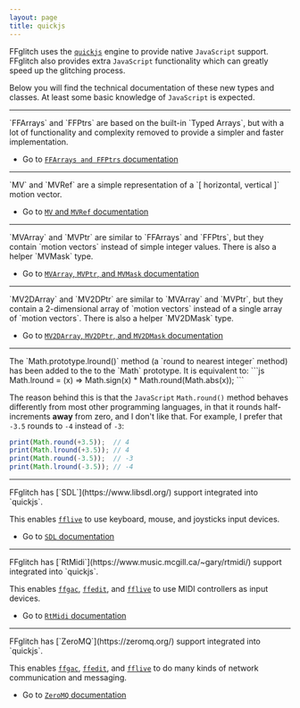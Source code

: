 ```yaml
---
layout: page
title: quickjs
---
```


FFglitch uses the [`quickjs`](http://quickjs.org) engine to provide
native `JavaScript` support.
FFglitch also provides extra `JavaScript` functionality which can
greatly speed up the glitching process.

Below you will find the technical documentation of these new types and
classes. At least some basic knowledge of `JavaScript` is expected.

<hr />
`FFArrays` and `FFPtrs` are based on the built-in `Typed Arrays`, but
with a lot of functionality and complexity removed to provide a simpler
and faster implementation.

- Go to [`FFArrays and FFPtrs` documentation](ffarrays)

<hr />
`MV` and `MVRef` are a simple representation of a
`[ horizontal, vertical ]` motion vector.

- Go to [`MV` and `MVRef` documentation](mvs)

<hr />
`MVArray` and `MVPtr` are similar to `FFArrays` and `FFPtrs`, but they
contain `motion vectors` instead of simple integer values.
There is also a helper `MVMask` type.

- Go to [`MVArray`, `MVPtr`, and `MVMask` documentation](mvarray)

<hr />
`MV2DArray` and `MV2DPtr` are similar to `MVArray` and `MVPtr`, but
they contain a 2-dimensional array of `motion vectors` instead of a
single array of `motion vectors`.
There is also a helper `MV2DMask` type.

- Go to [`MV2DArray`, `MV2DPtr`, and `MV2DMask` documentation](mv2darray)

<hr />
The `Math.prototype.lround()` method (a `round to nearest integer`
method) has been added to the to the `Math` prototype.
It is equivalent to:
```js
Math.lround = (x) => Math.sign(x) * Math.round(Math.abs(x));
```

The reason behind this is that the `JavaScript` `Math.round()` method
behaves differently from most other programming languages, in that it
rounds half-increments **away** from zero, and I don't like that.
For example, I prefer that `-3.5` rounds to `-4` instead of `-3`:
```js
print(Math.round(+3.5));  // 4
print(Math.lround(+3.5)); // 4
print(Math.round(-3.5));  // -3
print(Math.lround(-3.5)); // -4
```

<hr />
FFglitch has [`SDL`](https://www.libsdl.org/) support integrated into `quickjs`.

This enables [`fflive`](../fflive) to use keyboard, mouse, and joysticks input devices.

- Go to [`SDL` documentation](sdl)

<hr />
FFglitch has [`RtMidi`](https://www.music.mcgill.ca/~gary/rtmidi/) support integrated into `quickjs`.

This enables [`ffgac`](../ffgac), [`ffedit`](../ffedit), and [`fflive`](../fflive) to use MIDI controllers as input devices.

- Go to [`RtMidi` documentation](rtmidi)

<hr />
FFglitch has [`ZeroMQ`](https://zeromq.org/) support integrated into `quickjs`.

This enables [`ffgac`](../ffgac), [`ffedit`](../ffedit), and [`fflive`](../fflive) to do many kinds of network communication and messaging.

- Go to [`ZeroMQ` documentation](zeromq)
